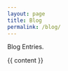 ```yaml
---
layout: page
title: Blog
permalink: /blog/
---
```


Blog Entries.

 <div id="main" role="main" class="container">
{{ content }}
 </div>
 
